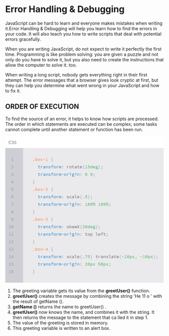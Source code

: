 # Error Handling & Debugging

 JavaScript can be hard to learn and everyone makes mistakes when writing it.Error Handling & Debugging will help you learn
how to find the errors in your code. It will also teach you how to write scripts that deal with potential errors gracefully.

When you are writing JavaScript, do not expect to write it perfectly the first time. Programming is like problem solving: you are given a puzzle and not only do you have to solve it, but you also need to create the instructions that allow the computer to solve it. too.

When writing a long script, nobody gets everything right in their first attempt. The error messages that a browser gives look cryptic at first, but they can help you determine what went wrong in your JavaScript and how to fix it.


## ORDER OF EXECUTION

To find the source of an error, it helps to know how scripts are processed. The order in which statements are executed can be complex; some tasks cannot complete until another statement or function has been run.

![order](or.png)


1. The greeting variable gets its value from the **greetUser()** function.
2. **greetUser()** creates the message by combining the string 'He 11 o ' with the result of getName ().
3. **getName ()** returns the name to greetUser() .
2. **greetUser()** now knows the name, and combines it with the string. It then returns the message to the statement that ca lled it in step 1.
1. The value of the greeting is stored in memory.
4. This greeting variable is written to an alert box.


